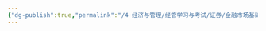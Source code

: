 ```yaml
---
{"dg-publish":true,"permalink":"/4 经济与管理/经管学习与考试/证券/金融市场基础知识/233网校 第二章 中国的金融体系与多层次资本市场/","title":"233网校 第二章 中国的金融体系与多层次资本市场"}
---
```

